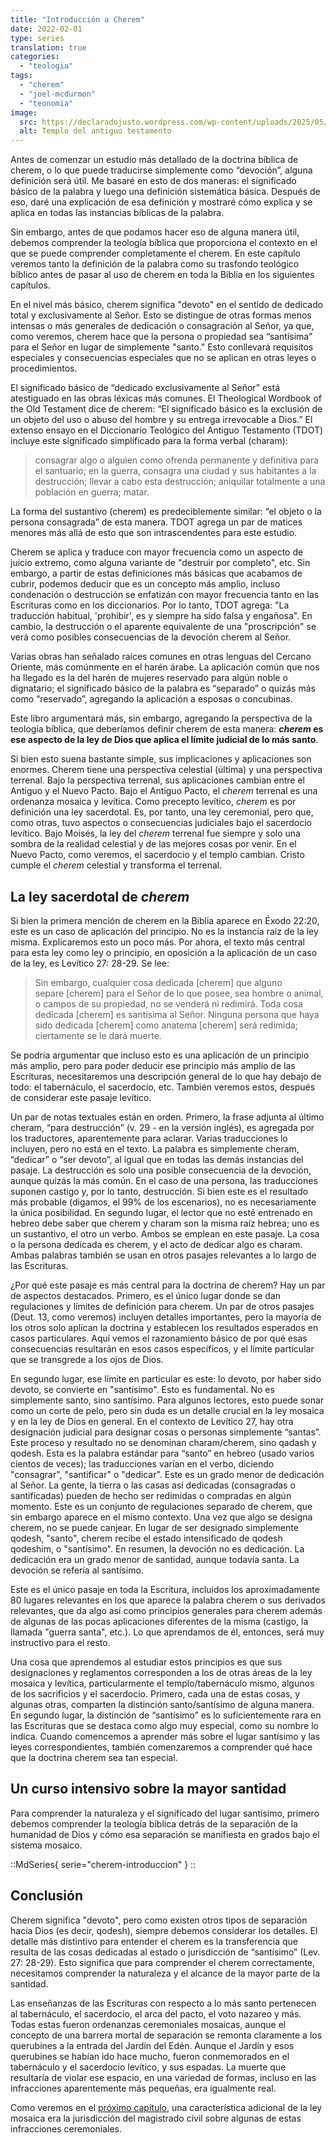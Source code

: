 ```yaml
---
title: "Introducción a Cherem"
date: 2022-02-01
type: series
translation: true
categories:
  - "teologia"
tags:
  - "cherem"
  - "joel-mcdurmon"
  - "teonomia"
image:
  src: https://declaradojusto.wordpress.com/wp-content/uploads/2025/05/cherem-prescencia-dios-templo.png
  alt: Templo del antiguo testamento
---
```


Antes de comenzar un estudio más detallado de la doctrina bíblica de cherem, o lo que puede traducirse simplemente como “devoción”, alguna definición será útil. Me basaré en esto de dos maneras: el significado básico de la palabra y luego una definición sistemática básica. Después de eso, daré una explicación de esa definición y mostraré cómo explica y se aplica en todas las instancias bíblicas de la palabra.

Sin embargo, antes de que podamos hacer eso de alguna manera útil, debemos comprender la teología bíblica que proporciona el contexto en el que se puede comprender completamente el cherem. En este capítulo veremos tanto la definición de la palabra como su trasfondo teológico bíblico antes de pasar al uso de cherem en toda la Biblia en los siguientes capítulos.

En el nivel más básico, cherem significa "devoto" en el sentido de dedicado total y exclusivamente al Señor. Esto se distingue de otras formas menos intensas o más generales de dedicación o consagración al Señor, ya que, como veremos, cherem hace que la persona o propiedad sea “santísima” para el Señor en lugar de simplemente "santo." Esto conllevará requisitos especiales y consecuencias especiales que no se aplican en otras leyes o procedimientos.

El significado básico de “dedicado exclusivamente al Señor” está atestiguado en las obras léxicas más comunes. El Theological Wordbook of the Old Testament dice de cherem: “El significado básico es la exclusión de un objeto del uso o abuso del hombre y su entrega irrevocable a Dios.” El extenso ensayo en el Diccionario Teológico del Antiguo Testamento (TDOT) incluye este significado simplificado para la forma verbal (charam):

> consagrar algo o alguien como ofrenda permanente y definitiva para el santuario; en la guerra, consagra una ciudad y sus habitantes a la destrucción; llevar a cabo esta destrucción; aniquilar totalmente a una población en guerra; matar.

La forma del sustantivo (cherem) es predeciblemente similar: “el objeto o la persona consagrada” de esta manera. TDOT agrega un par de matices menores más allá de esto que son intrascendentes para este estudio.

Cherem se aplica y traduce con mayor frecuencia como un aspecto de juicio extremo, como alguna variante de "destruir por completo", etc. Sin embargo, a partir de estas definiciones más básicas que acabamos de cubrir, podemos deducir que es un concepto más amplio, incluso condenación o destrucción se enfatizán con mayor frecuencia tanto en las Escrituras como en los diccionarios. Por lo tanto, TDOT agrega: "La traducción habitual, 'prohibir', es y siempre ha sido falsa y engañosa". En cambio, la destrucción o el aparente equivalente de una "proscripción" se verá como posibles consecuencias de la devoción cherem al Señor.

Varias obras han señalado raíces comunes en otras lenguas del Cercano Oriente, más comúnmente en el harén árabe. La aplicación común que nos ha llegado es la del harén de mujeres reservado para algún noble o dignatario; el significado básico de la palabra es “separado” o quizás más como “reservado”, agregando la aplicación a esposas o concubinas.

Este libro argumentará más, sin embargo, agregando la perspectiva de la teología bíblica, que deberíamos definir cherem de esta manera: **_cherem_ es ese aspecto de la ley de Dios que aplica el límite judicial de lo más santo**.

Si bien esto suena bastante simple, sus implicaciones y aplicaciones son enormes. Cherem tiene una perspectiva celestial (última) y una perspectiva terrenal. Bajo la perspectiva terrenal, sus aplicaciones cambian entre el Antiguo y el Nuevo Pacto. Bajo el Antiguo Pacto, el _cherem_ terrenal es una ordenanza mosaica y levítica. Como precepto levítico, _cherem_ es por definición una ley sacerdotal. Es, por tanto, una ley ceremonial, pero que, como otras, tuvo aspectos o consecuencias judiciales bajo el sacerdocio levítico. Bajo Moisés, la ley del _cherem_ terrenal fue siempre y solo una sombra de la realidad celestial y de las mejores cosas por venir. En el Nuevo Pacto, como veremos, el sacerdocio y el templo cambian. Cristo cumple el _cherem_ celestial y transforma el terrenal.

## La ley sacerdotal de _cherem_

Si bien la primera mención de cherem en la Biblia aparece en Éxodo 22:20, este es un caso de aplicación del principio. No es la instancia raíz de la ley misma. Explicaremos esto un poco más. Por ahora, el texto más central para esta ley como ley o principio, en oposición a la aplicación de un caso de la ley, es Levítico 27: 28-29. Se lee:

> Sin embargo, cualquier cosa dedicada \[cherem\] que alguno separe \[cherem\] para el Señor de lo que posee, sea hombre o animal, o campos de su propiedad, no se venderá ni redimirá. Toda cosa dedicada \[cherem\] es santísima al Señor. Ninguna persona que haya sido dedicada \[cherem\] como anatema \[cherem\] será redimida; ciertamente se le dará muerte.

Se podría argumentar que incluso esto es una aplicación de un principio más amplio, pero para poder deducir ese principio más amplio de las Escrituras, necesitaremos una descripción general de lo que hay debajo de todo: el tabernáculo, el sacerdocio, etc. También veremos estos, después de considerar este pasaje levítico.

Un par de notas textuales están en orden. Primero, la frase adjunta al último cheram, “para destrucción” (v. 29 - en la versión inglés), es agregada por los traductores, aparentemente para aclarar. Varias traducciones lo incluyen, pero no está en el texto. La palabra es simplemente cheram, “dedicar” o “ser devoto”, al igual que en todas las demás instancias del pasaje. La destrucción es solo una posible consecuencia de la devoción, aunque quizás la más común. En el caso de una persona, las traducciones suponen castigo y, por lo tanto, destrucción. Si bien este es el resultado más probable (digamos, el 99% de los escenarios), no es necesariamente la única posibilidad. En segundo lugar, el lector que no esté entrenado en hebreo debe saber que cherem y charam son la misma raíz hebrea; uno es un sustantivo, el otro un verbo. Ambos se emplean en este pasaje. La cosa o la persona dedicada es cherem, y el acto de dedicar algo es charam. Ambas palabras también se usan en otros pasajes relevantes a lo largo de las Escrituras.

¿Por qué este pasaje es más central para la doctrina de cherem? Hay un par de aspectos destacados. Primero, es el único lugar donde se dan regulaciones y límites de definición para cherem. Un par de otros pasajes (Deut. 13, como veremos) incluyen detalles importantes, pero la mayoría de los otros solo aplican la doctrina y establecen los resultados esperados en casos particulares. Aquí vemos el razonamiento básico de por qué esas consecuencias resultarán en esos casos específicos, y el límite particular que se transgrede a los ojos de Dios.

En segundo lugar, ese límite en particular es este: lo devoto, por haber sido devoto, se convierte en "santísimo". Esto es fundamental. No es simplemente santo, sino santísimo. Para algunos lectores, esto puede sonar como un corte de pelo, pero sin duda es un detalle crucial en la ley mosaica y en la ley de Dios en general. En el contexto de Levítico 27, hay otra designación judicial para designar cosas o personas simplemente “santas”. Este proceso y resultado no se denominan charam/cherem, sino qadash y qodesh. Esta es la palabra estándar para “santo” en hebreo (usado varios cientos de veces); las traducciones varían en el verbo, diciendo "consagrar", "santificar" o "dedicar". Este es un grado menor de dedicación al Señor. La gente, la tierra o las casas así dedicadas (consagradas o santificadas) pueden de hecho ser redimidas o compradas en algún momento. Este es un conjunto de regulaciones separado de cherem, que sin embargo aparece en el mismo contexto. Una vez que algo se designa cherem, no se puede canjear. En lugar de ser designado simplemente qodesh, "santo", cherem recibe el estado intensificado de qodesh qodeshim, o "santísimo". En resumen, la devoción no es dedicación. La dedicación era un grado menor de santidad, aunque todavía santa. La devoción se refería al santísimo.

Este es el único pasaje en toda la Escritura, incluidos los aproximadamente 80 lugares relevantes en los que aparece la palabra cherem o sus derivados relevantes, que da algo así como principios generales para cherem además de algunas de las pocas aplicaciones diferentes de la misma (castigo, la llamada "guerra santa", etc.). Lo que aprendamos de él, entonces, será muy instructivo para el resto.

Una cosa que aprendemos al estudiar estos principios es que sus designaciones y reglamentos corresponden a los de otras áreas de la ley mosaica y levítica, particularmente el templo/tabernáculo mismo, algunos de los sacrificios y el sacerdocio. Primero, cada una de estas cosas, y algunas otras, comparten la distinción santo/santísimo de alguna manera. En segundo lugar, la distinción de “santísimo” es lo suficientemente rara en las Escrituras que se destaca como algo muy especial, como su nombre lo indica. Cuando comencemos a aprender más sobre el lugar santísimo y las leyes correspondientes, también comenzaremos a comprender qué hace que la doctrina cherem sea tan especial.

## Un curso intensivo sobre la mayor santidad

Para comprender la naturaleza y el significado del lugar santísimo, primero debemos comprender la teología bíblica detrás de la separación de la humanidad de Dios y cómo esa separación se manifiesta en grados bajo el sistema mosaico.

::MdSeries{ serie="cherem-introduccion" }
::

## Conclusión

Cherem significa "devoto", pero como existen otros tipos de separación hacia Dios (es decir, qodesh), siempre debemos considerar los detalles. El detalle más distintivo para entender el cherem es la transferencia que resulta de las cosas dedicadas al estado o jurisdicción de “santísimo” (Lev. 27: 28-29). Esto significa que para comprender el cherem correctamente, necesitamos comprender la naturaleza y el alcance de la mayor parte de la santidad.

Las enseñanzas de las Escrituras con respecto a lo más santo pertenecen al tabernáculo, el sacerdocio, el arca del pacto, el voto nazareo y más. Todas estas fueron ordenanzas ceremoniales mosaicas, aunque el concepto de una barrera mortal de separación se remonta claramente a los querubines a la entrada del Jardín del Edén. Aunque el Jardín y esos querubines se habían ido hace mucho, fueron conmemorados en el tabernáculo y el sacerdocio levítico, y sus espadas. La muerte que resultaría de violar ese espacio, en una variedad de formas, incluso en las infracciones aparentemente más pequeñas, era igualmente real.

Como veremos en el [próximo capítulo](/articulos/cherem-en-la-ley-biblica), una característica adicional de la ley mosaica era la jurisdicción del magistrado civil sobre algunas de estas infracciones ceremoniales.
